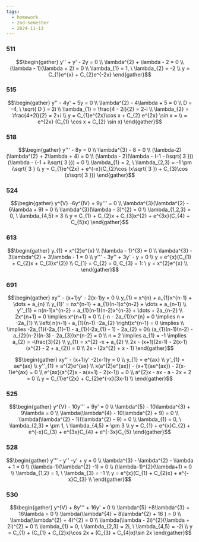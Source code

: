 ```yaml
---
tags:
  - homework
  - 2nd-semester
  - 2024-11-13
---
```


### 511

$$\begin{gather}
y'' + y' - 2y = 0 \\
\lambda^{2} + \lambda - 2 = 0 \\
(\lambda - 1)(\lambda + 2) = 0 \\
\lambda_{1} = 1, \ \lambda_{2} = -2 \\
y = C_{1}e^{x} + C_{2}e^{-2x}
\end{gather}$$

### 515

$$\begin{gather}
y'' - 4y' + 5y = 0 \\
\lambda^{2} - 4\lambda + 5 = 0 \\
D = -4, \ \sqrt{ D } = 2i \\
\lambda_{1} = \frac{4 - 2i}{2} = 2-i \\
\lambda_{2} = \frac{4+2i}{2} = 2+i \\
y = C_{1}e^{2x}\cos x + C_{2} e^{2x} \sin x = \\
= e^{2x} (C_{1} \cos x + C_{2} \sin x)
\end{gather}$$

### 518

$$\begin{gather}
y''' - 8y = 0 \\
\lambda^{3} - 8 = 0 \\
(\lambda-2)(\lambda^{2} + 2\lambda + 4) = 0 \\
(\lambda - 2)(\lambda - (-1 - i\sqrt{ 3 }))(\lambda - (-1 + i\sqrt{ 3 })) = 0 \\
\lambda_{1} = 2, \ \lambda_{2,3} = -1 \pm i\sqrt{ 3 } \\
y = C_{1}e^{2x} + e^{-x}(C_{2}\cos (x\sqrt{ 3 }) + C_{3}\cos (x\sqrt{ 3 }))
\end{gather}$$

### 524

$$\begin{gather}
y^{V} -6y^{IV} + 9y''' = 0 \\
\lambda^{3}(\lambda^{2} - 6\lambda + 9) = 0 \\
\lambda^{3}(\lambda - 3)^{2} = 0 \\
\lambda_{1,2,3} = 0, \ \lambda_{4,5} = 3 \\
y = C_{1} + C_{2}x + C_{3}x^{2} + e^{3x}(C_{4} + C_{5}x)
\end{gather}$$

### 613

$$\begin{gather}
y_{1} = x^{2}e^{x} \\
(\lambda - 1)^{3} = 0 \\
\lambda^{3} - 3\lambda^{2} + 3\lambda - 1 = 0 \\
y''' - 3y'' + 3y' - y = 0 \\
y = e^{x}(C_{1} + C_{2}x + C_{3}x^{2}) \\
C_{1} = C_{2} = 0, C_{3} = 1: \ y = x^{2}e^{x} \\
\end{gather}$$

### 691

$$\begin{gather}
xy'' - (x+1)y' - 2(x-1)y = 0 \\
y_{1} = x^{n} + a_{1}x^{n-1} + \dots + a_{n} \\
y_{1}' = nx^{n-1} + a_{1}(n-1)x^{n-2} + \dots + a_{n-1} \\
y''_{1} = n(n-1)x^{n-2} + a_{1}(n-1)(n-2)x^{n-3} + \dots + 2a_{n-2} \\
2x^{n+1} = 0 \implies x^{n+1} = 0 \\
(-n - 2a_{1})x^{n} = 0 \implies n = -2a_{1} \\
\left( n(n-1) - a_{1}(n-1) -2a_{2} \right)x^{n-1} = 0 \implies \\
\implies -2a_{1}(-2a_{1}-1) - a_{1}(-2a_{1} - 1) - 2a_{2}  = 0\\
(a_{1}(n-1)(n-2) - a_{2}(n-2)(n-3) - 2a_{3})x^{n-2} = 0 \\
n = 2 \implies a_{1} = -1 \implies a_{2} = -\frac{3}{2} \\
y_{1} = x^{2} -x + a_{2} \\
2x - (x+1)(2x-1) - 2(x-1)(x^{2} - 2 + a_{2}) = 0 \\
2x - (2x^{2} + x - 1)
\end{gather}$$

$$\begin{gather}
xy'' - (x+1)y' -2(x-1)y = 0 \\
y_{1} = e^{ax} \\
y'_{1} = ae^{ax} \\
y''_{1} = a^{2}e^{ax} \\
x(a^{2}e^{ax}) - (x+1)(ae^{ax}) - 2(x-1)e^{ax} = 0 \\
e^{ax}(a^{2}x - a(x+1) - 2(x-1)) = 0 \\
a^{2}x - ax - a - 2x + 2 = 0 \\
y = C_{1}e^{2x} + C_{2}e^{-x}(3x-1) \\
\end{gather}$$

### 525

$$\begin{gather}
y^{V} - 10y''' + 9y' = 0 \\
\lambda^{5} - 10\lambda^{3} + 9\lambda = 0 \\
\lambda(\lambda^{4} - 10\lambda^{2} + 9) = 0 \\
\lambda(\lambda^{2} - 1)(\lambda^{2} - 9) = 0 \\
\lambda_{1} = 0, \ \lambda_{2,3} = \pm 1, \ \lambda_{4,5} = \pm 3 \\
y = C_{1} + e^{x}C_{2} + e^{-x}C_{3} + e^{3x}C_{4} + e^{-3x}C_{5}
\end{gather}$$

### 528

$$\begin{gather}
y''' - y'' -y' + y = 0 \\ 
\lambda^{3} - \lambda^{2} - \lambda + 1 = 0 \\
(\lambda-1)(\lambda^{2} -1) = 0 \\
(\lambda-1)^{2}(\lambda+1) = 0 \\
\lambda_{1,2} = 1, \ \lambda_{3} = -1 \\
y = e^{x}(C_{1} + C_{2}x) + e^{-x}C_{3} \\
\end{gather}$$

### 530

$$\begin{gather}
y^{V} + 8y''' + 16y' = 0 \\
\lambda^{5} +8\lambda^{3} + 16\lambda = 0 \\
\lambda(\lambda^{4} + 8\lambda^{2} + 16 ) = 0 \\
\lambda(\lambda^{2} + 4)^{2} = 0 \\
\lambda(\lambda - 2i)^{2}(\lambda + 2i)^{2} = 0 \\
\lambda_{1} = 0, \ \lambda_{2,3} = 2i, \ \lambda_{4,5} = -2i \\
y = C_{1} + (C_{1} + C_{2}x)\cos 2x + (C_{3} + C_{4}x)\sin 2x
\end{gather}$$